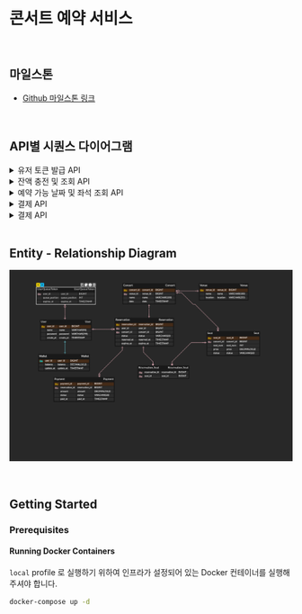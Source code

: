 # 콘서트 예약 서비스

<br>

## 마일스톤
- [Github 마일스톤 링크](https://github.com/users/shlish95/projects/1/views/1)

<br>

## API별 시퀀스 다이어그램
<details>
<summary>유저 토큰 발급 API</summary>

![시퀀스 다이어그램](sequence_diagram/유저 토큰 발급 API.drawio.png)

</details>

<details>
<summary>잔액 충전 및 조회 API</summary>

![시퀀스 다이어그램](sequence_diagram/잔액 충전 및 조회 API.drawio.png)

</details>

<details>
<summary>예약 가능 날짜 및 좌석 조회 API</summary>

![시퀀스 다이어그램](sequence_diagram/예약 가능 날짜 및 좌석 조회 API.drawio.png)

</details>

<details>
<summary>결제 API</summary>

![시퀀스 다이어그램](sequence_diagram/결제 API.drawio.png)

</details>

<details>
<summary>결제 API</summary>

![시퀀스 다이어그램](sequence_diagram/좌석 예약 요청 API.drawio.png)

</details>

<br>

## Entity - Relationship Diagram

![ERD](ERD.png)

<br>

## Getting Started

### Prerequisites

#### Running Docker Containers

`local` profile 로 실행하기 위하여 인프라가 설정되어 있는 Docker 컨테이너를 실행해주셔야 합니다.

```bash
docker-compose up -d
```
